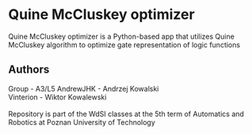 # Quine McCluskey optimizer

Quine McCluskey optimizer is a Python-based app that utilizes Quine McCluskey algorithm to optimize gate representation of logic functions

## Authors
Group - A3/L5
AndrewJHK - Andrzej Kowalski <br />
Vinterion - Wiktor Kowalewski <br />
<br />
Repository is part of the WdSI classes at the 5th term of Automatics and Robotics at Poznan University of Technology


